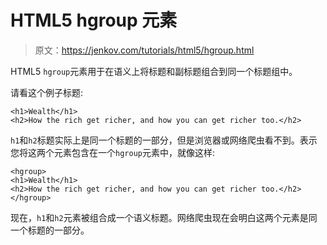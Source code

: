 # HTML5 hgroup 元素

> 原文：<https://jenkov.com/tutorials/html5/hgroup.html>

HTML5 `hgroup`元素用于在语义上将标题和副标题组合到同一个标题组中。

请看这个例子标题:

```
<h1>Wealth</h1>
<h2>How the rich get richer, and how you can get richer too.</h2>

```

`h1`和`h2`标题实际上是同一个标题的一部分，但是浏览器或网络爬虫看不到。表示您将这两个元素包含在一个`hgroup`元素中，就像这样:

```
<hgroup>
<h1>Wealth</h1>
<h2>How the rich get richer, and how you can get richer too.</h2>
</hgroup>

```

现在，`h1`和`h2`元素被组合成一个语义标题。网络爬虫现在会明白这两个元素是同一个标题的一部分。